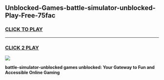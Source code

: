 
## Unblocked-Games-battle-simulator-unblocked-Play-Free-75fac
<h3>
<a href="https://premium76.site?title=battle-simulator-unblocked&ref=12A">CLICK TO PLAY</a></h3>
<hr>

<h3>
<a href="https://premium76.site?title=battle-simulator-unblocked&ref=12A">CLICK 2 PLAY</a>
  
</h3>

<a href="https://premium76.site?title=battle-simulator-unblocked&ref=12A"><img src="https://clearcache.store/games.png"></a>


**battle-simulator-unblocked games unblocked: Your Gateway to Fun and Accessible Online Gaming**
